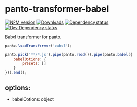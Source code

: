 # panto-transformer-babel
[![NPM version][npm-image]][npm-url] [![Downloads][downloads-image]][npm-url] [![Dependency status][david-dm-image]][david-dm-url] [![Dev Dependency status][david-dm-dev-image]][david-dm-dev-url]

Babel transformer for panto.

```js
panto.loadTransformer('babel');

panto.pick('**/*.js').pipe(panto.read()).pipe(panto.babel({
    babelOptions: {
        presets: []
    }
})).end();
```

## options:
 - babelOptions: object

[npm-url]: https://npmjs.org/package/panto-transformer-babel
[downloads-image]: http://img.shields.io/npm/dm/panto-transformer-babel.svg
[npm-image]: http://img.shields.io/npm/v/panto-transformer-babel.svg
[david-dm-url]:https://david-dm.org/pantojs/panto-transformer-babel
[david-dm-image]:https://david-dm.org/pantojs/panto-transformer-babel.svg
[david-dm-dev-url]:https://david-dm.org/pantojs/panto-transformer-babel#info=devDependencies
[david-dm-dev-image]:https://david-dm.org/pantojs/panto-transformer-babel/dev-status.svg

